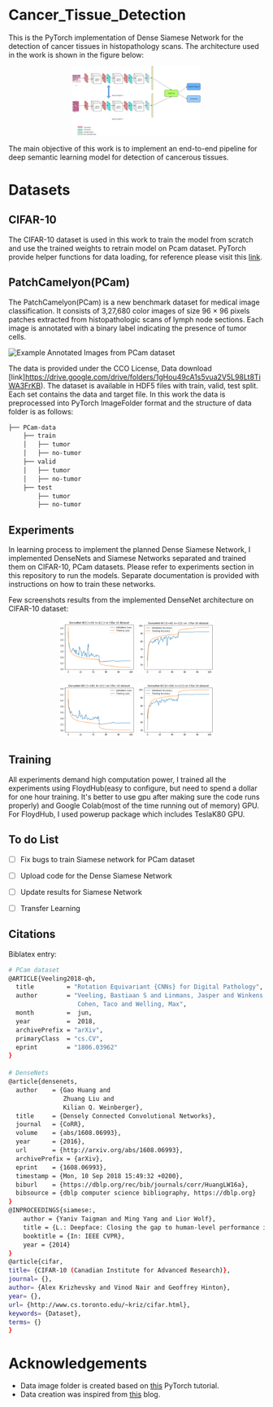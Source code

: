 
# Cancer_Tissue_Detection

This is the PyTorch implementation of Dense Siamese Network for the detection of cancer tissues in histopathology scans. The architecture used in the work is shown in the figure below:
<p align="center">
 <img src="./images/proposed_model.png" alt="Drawing" width="50%">
</p>
 
 The main objective of this work is to implement  an end-to-end pipeline for deep semantic learning model for detection of cancerous tissues.

# Datasets

## CIFAR-10
The CIFAR-10 dataset is used in this work to train the model from scratch and use the trained weights to retrain model on Pcam dataset. PyTorch provide helper functions for data loading, for reference please visit this [link](https://pytorch.org/docs/stable/torchvision/datasets.html).

## PatchCamelyon(PCam)


The PatchCamelyon(PCam) is a new benchmark dataset for medical image classification. It consists of 3,27,680 color images of size 96 × 96 pixels patches extracted from histopathologic scans of lymph node sections. Each image is annotated with a binary label indicating the presence of tumor cells.



![Example Annotated Images from PCam dataset](https://cdn-images-1.medium.com/max/800/1*MAAzPX-f5uejYE2e2jsXeA.png)

The data is provided under the CCO License, Data download  [link]https://drive.google.com/drive/folders/1gHou49cA1s5vua2V5L98Lt8TiWA3FrKB). The dataset is available in HDF5 files with train, valid, test split. Each set contains the data and target file. In this work the data is preprocessed into PyTorch ImageFolder format and the structure of data folder is as follows:
```bash
├── PCam-data
	├── train
	│   ├── tumor
	│   ├── no-tumor
    ├── valid
	│   ├── tumor
	│   ├── no-tumor
	├── test
	    ├── tumor
	    ├── no-tumor

```
## Experiments

In learning process to implement the planned Dense Siamese Network, I implemented DenseNets and Siamese Networks separated and trained them  on CIFAR-10, PCam datasets.  Please refer to experiments section in this repository to run the models. Separate documentation is provided with instructions on how to train these networks. 

Few screenshots  results from the implemented DenseNet architecture on CIFAR-10 dataset:
<p align="center">
 <img src="./images/p1.png" alt="Drawing" width="30%">
  <img src="./images/p2.png" alt="Drawing" width="30%">
</p>

<p align="center">
 <img src="./images/p3.png" alt="Drawing" width="30%">
 <img src="./images/p4.png" alt="Drawing" width="30%">
</p>

## Training
All experiments demand high computation power, I trained all the experiments using FloydHub(easy to configure, but need to spend a dollar for one hour training. It's better to use gpu after making sure the code runs properly) and Google Colab(most of the time running out of memory) GPU. For FloydHub, I used powerup package which includes TeslaK80 GPU. 

## To do List

- [ ] Fix bugs to train Siamese network for PCam dataset
- [ ] Upload code for the Dense Siamese Network
- [ ] Update results for Siamese Network
- [ ] Transfer Learning 


## Citations
Biblatex entry:
```bash
# PCam dataset
@ARTICLE{Veeling2018-qh,
  title         = "Rotation Equivariant {CNNs} for Digital Pathology",
  author        = "Veeling, Bastiaan S and Linmans, Jasper and Winkens, Jim and
                   Cohen, Taco and Welling, Max",
  month         =  jun,
  year          =  2018,
  archivePrefix = "arXiv",
  primaryClass  = "cs.CV",
  eprint        = "1806.03962"
}

# DenseNets
@article{densenets,
  author    = {Gao Huang and
               Zhuang Liu and
               Kilian Q. Weinberger},
  title     = {Densely Connected Convolutional Networks},
  journal   = {CoRR},
  volume    = {abs/1608.06993},
  year      = {2016},
  url       = {http://arxiv.org/abs/1608.06993},
  archivePrefix = {arXiv},
  eprint    = {1608.06993},
  timestamp = {Mon, 10 Sep 2018 15:49:32 +0200},
  biburl    = {https://dblp.org/rec/bib/journals/corr/HuangLW16a},
  bibsource = {dblp computer science bibliography, https://dblp.org}
}
@INPROCEEDINGS{siamese:,
    author = {Yaniv Taigman and Ming Yang and Lior Wolf},
    title = {L.: Deepface: Closing the gap to human-level performance in face verification},
    booktitle = {In: IEEE CVPR},
    year = {2014}
}
@article{cifar,
title= {CIFAR-10 (Canadian Institute for Advanced Research)},
journal= {},
author= {Alex Krizhevsky and Vinod Nair and Geoffrey Hinton},
year= {},
url= {http://www.cs.toronto.edu/~kriz/cifar.html},
keywords= {Dataset},
terms= {}
}
```


# Acknowledgements
- Data image folder is created based on [this](https://pytorch.org/tutorials/beginner/transfer_learning_tutorial.html) PyTorch tutorial.
- Data creation was inspired from [this](https://medium.com/@meghana97g/classification-of-tumor-tissue-using-deep-learning-fastai-77252ae16045) blog.


